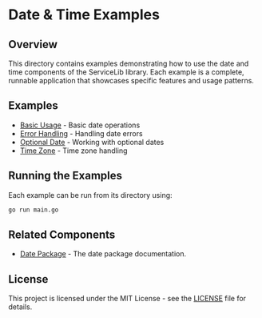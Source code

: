 # Date & Time Examples

## Overview

This directory contains examples demonstrating how to use the date and time components of the ServiceLib library. Each example is a complete, runnable application that showcases specific features and usage patterns.

## Examples

- [Basic Usage](./basic_usage/README.md) - Basic date operations
- [Error Handling](./error_handling/README.md) - Handling date errors
- [Optional Date](./optional_date/README.md) - Working with optional dates
- [Time Zone](./time_zone/README.md) - Time zone handling

## Running the Examples

Each example can be run from its directory using:

```bash
go run main.go
```

## Related Components

- [Date Package](../../date/README.md) - The date package documentation.

## License

This project is licensed under the MIT License - see the [LICENSE](../../LICENSE) file for details.